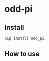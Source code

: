odd-pi
================

<!-- WARNING: THIS FILE WAS AUTOGENERATED! DO NOT EDIT! -->

## Install

``` sh
pip install odd_pi
```

## How to use
